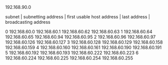 192.168.90.0

subnet | subnetting address	| first usable host address | last address | broadcasting address

0		192.168.60.0		192.168.60.1				192.168.60.62		192.168.60.63
1		192.168.60.64		192.168.60.65				192.168.60.94		192.168.60.95
2		192.168.60.96		192.168.60.97				192.168.60.126		192.168.60.127
3		192.168.60.128		192.168.60.129				192.168.60.158		192.168.60.159
4		192.168.60.160		192.168.60.161				192.168.60.190		192.168.60.191
5		192.168.60.192		192.168.60.193				192.168.60.222		192.168.60.223
6		192.168.60.224		192.168.60.225				192.168.60.254		192.168.60.255